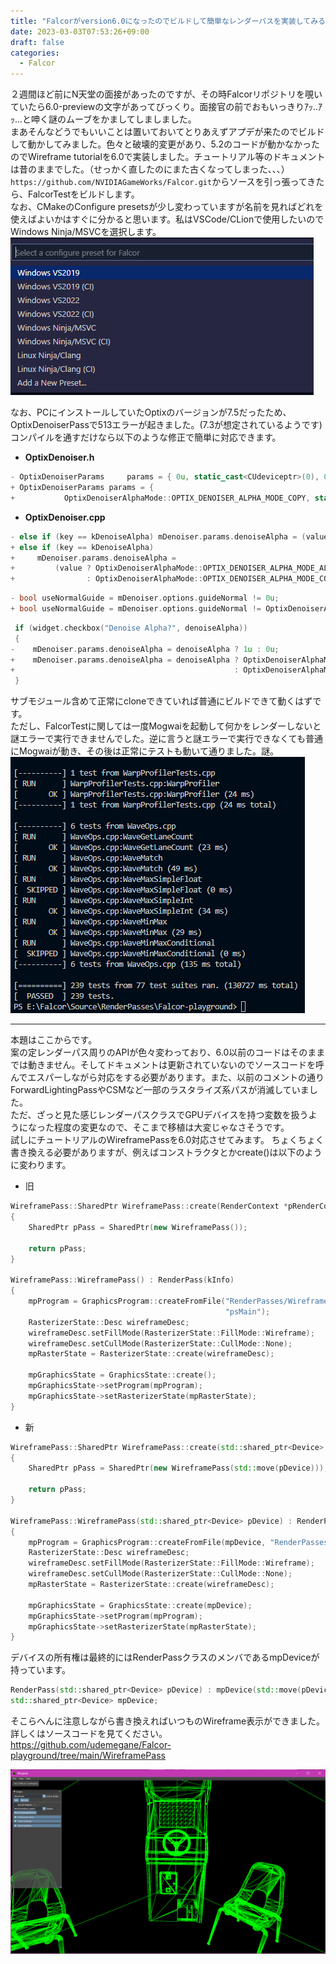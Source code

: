 ```yaml
---
title: "Falcorがversion6.0になったのでビルドして簡単なレンダーパスを実装してみる"
date: 2023-03-03T07:53:26+09:00
draft: false
categories:
  - Falcor
---
```


２週間ほど前にN天堂の面接があったのですが、その時Falcorリポジトリを覗いていたら6.0-previewの文字があってびっくり。面接官の前でおもいっきりｱｯ..ｱｯ...と呻く謎のムーブをかましてしましました。  
まあそんなどうでもいいことは置いておいてとりあえずアプデが来たのでビルドして動かしてみました。色々と破壊的変更があり、5.2のコードが動かなかったのでWireframe tutorialを6.0で実装しました。チュートリアル等のドキュメントは昔のままでした。（せっかく直したのにまた古くなってしまった、、、）  
`https://github.com/NVIDIAGameWorks/Falcor.git`からソースを引っ張ってきたら、FalcorTestをビルドします。  
なお、CMakeのConfigure presetsが少し変わっていますが名前を見ればどれを使えばよいかはすぐに分かると思います。私はVSCode/CLionで使用したいのでWindows Ninja/MSVCを選択します。  
![](2023-03-03-11-25-38.png)

なお、PCにインストールしていたOptixのバージョンが7.5だったため、OptixDenoiserPassで513エラーが起きました。(7.3が想定されているようです)  
コンパイルを通すだけなら以下のような修正で簡単に対応できます。 

- **OptixDenoiser.h**
```c++
- OptixDenoiserParams     params = { 0u, static_cast<CUdeviceptr>(0), 0.0f, static_cast<CUdeviceptr>(0) };
+ OptixDenoiserParams params = {
+           OptixDenoiserAlphaMode::OPTIX_DENOISER_ALPHA_MODE_COPY, static_cast<CUdeviceptr>(0), 0.0f, static_cast<CUdeviceptr>(0)};
```


- **OptixDenoiser.cpp** 
```c++
- else if (key == kDenoiseAlpha) mDenoiser.params.denoiseAlpha = (value ? 1u : 0u);
+ else if (key == kDenoiseAlpha)
+     mDenoiser.params.denoiseAlpha =
+         (value ? OptixDenoiserAlphaMode::OPTIX_DENOISER_ALPHA_MODE_ALPHA_AS_AOV
+                : OptixDenoiserAlphaMode::OPTIX_DENOISER_ALPHA_MODE_COPY);
```
```c++
- bool useNormalGuide = mDenoiser.options.guideNormal != 0u;
+ bool useNormalGuide = mDenoiser.options.guideNormal != OptixDenoiserAlphaMode::OPTIX_DENOISER_ALPHA_MODE_COPY;
```
```c++
 if (widget.checkbox("Denoise Alpha?", denoiseAlpha))
 {
-    mDenoiser.params.denoiseAlpha = denoiseAlpha ? 1u : 0u;
+    mDenoiser.params.denoiseAlpha = denoiseAlpha ? OptixDenoiserAlphaMode::OPTIX_DENOISER_ALPHA_MODE_COPY
+                                                 : OptixDenoiserAlphaMode::OPTIX_DENOISER_ALPHA_MODE_ALPHA_AS_AOV;
 }
```

サブモジュール含めて正常にcloneできていれば普通にビルドできて動くはずです。  
ただし、FalcorTestに関しては一度Mogwaiを起動して何かをレンダーしないと謎エラーで実行できませんでした。逆に言うと謎エラーで実行できなくても普通にMogwaiが動き、その後は正常にテストも動いて通りました。謎。  
![](2023-03-03-11-40-48.png)

---

本題はここからです。  
案の定レンダーパス周りのAPIが色々変わっており、6.0以前のコードはそのままでは動きません。そしてドキュメントは更新されていないのでソースコードを呼んでエスパーしながら対応をする必要があります。また、以前のコメントの通りForwardLightingPassやCSMなど一部のラスタライズ系パスが消滅していました。  
ただ、ざっと見た感じレンダーパスクラスでGPUデバイスを持つ変数を扱うようになった程度の変更なので、そこまで移植は大変じゃなさそうです。  
試しにチュートリアルのWireframePassを6.0対応させてみます。
ちょくちょく書き換える必要がありますが、例えばコンストラクタとかcreate()は以下のように変わります。


- 旧
```c++
WireframePass::SharedPtr WireframePass::create(RenderContext *pRenderContext, const Dictionary &dict)
{
    SharedPtr pPass = SharedPtr(new WireframePass());

    return pPass;
}

WireframePass::WireframePass() : RenderPass(kInfo)
{
    mpProgram = GraphicsProgram::createFromFile("RenderPasses/WireframePass/WireframePass.3d.slang", "vsMain",
                                                "psMain");
    RasterizerState::Desc wireframeDesc;
    wireframeDesc.setFillMode(RasterizerState::FillMode::Wireframe);
    wireframeDesc.setCullMode(RasterizerState::CullMode::None);
    mpRasterState = RasterizerState::create(wireframeDesc);

    mpGraphicsState = GraphicsState::create();
    mpGraphicsState->setProgram(mpProgram);
    mpGraphicsState->setRasterizerState(mpRasterState);
}

```

- 新
```c++
WireframePass::SharedPtr WireframePass::create(std::shared_ptr<Device> pDevice, const Dictionary& dict)
{
    SharedPtr pPass = SharedPtr(new WireframePass(std::move(pDevice)));

    return pPass;
}

WireframePass::WireframePass(std::shared_ptr<Device> pDevice) : RenderPass(std::move(pDevice))
{
    mpProgram = GraphicsProgram::createFromFile(mpDevice, "RenderPasses/WireframePass/WireframePass.3d.slang", "vsMain", "psMain");
    RasterizerState::Desc wireframeDesc;
    wireframeDesc.setFillMode(RasterizerState::FillMode::Wireframe);
    wireframeDesc.setCullMode(RasterizerState::CullMode::None);
    mpRasterState = RasterizerState::create(wireframeDesc);

    mpGraphicsState = GraphicsState::create(mpDevice);
    mpGraphicsState->setProgram(mpProgram);
    mpGraphicsState->setRasterizerState(mpRasterState);
}
```

デバイスの所有権は最終的にはRenderPassクラスのメンバであるmpDeviceが持っています。
```c++
RenderPass(std::shared_ptr<Device> pDevice) : mpDevice(std::move(pDevice)) {}
std::shared_ptr<Device> mpDevice;
```



そこらへんに注意しながら書き換えればいつものWireframe表示ができました。  
詳しくはソースコードを見てください。  
https://github.com/udemegane/Falcor-playground/tree/main/WireframePass  

![](2023-03-03-07-53-33.png)